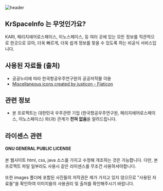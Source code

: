 ![header](https://capsule-render.vercel.app/api?type=waving&color=auto&height=300&section=header&text=KrSpaceInfoWeb&fontSize=70)

## KrSpaceInfo 는 무엇인가요?
KARI, 페리지에어로스페이스, 이노스페이스, 등 여러 곳에 있는 모든 정보를 직관적으로 한곳으로 모아, 더욱 빠르게, 더욱 쉽게 정보를 찾을 수 있도록 하는 비공식 서비스입니다.

## 사용된 자료들 (출처)
- 공공누리에 따라 한국항공우주연구원의 공공저작물 이용
- <a href="https://www.flaticon.com/free-icons/miscellaneous" title=" miscellaneous icons">Miscellaneous icons created by justicon - Flaticon</a>

## 관련 정보
- 본 프로젝트는 대한민국 우주관련 기업 (한국항공우주연구원, 페리지에어로스페이스, 이노스페이스) 와(과) 관계가 <strong>전혀 없음</strong>을 알려드립니다.

## 라이센스 관련
#### GNU GENERAL PUBLIC LICENSE
본 웹사이트 html, css, java 소스를 가지고 수정해 개조하는 것은 가능합니다. 다만, 본 프로젝트 파일 일부라도 사용시 같은 라이센스를 무조건 사용하셔야합니다.<br/>
<br/>또한 images 폴더에 포함된 사진들의 저작권은 제가 가지고 있지 않으므로 "사용된 자료들"을 확인하여 이미지들의 사용권리 및 출처를 확인해주시기 바랍니다.
